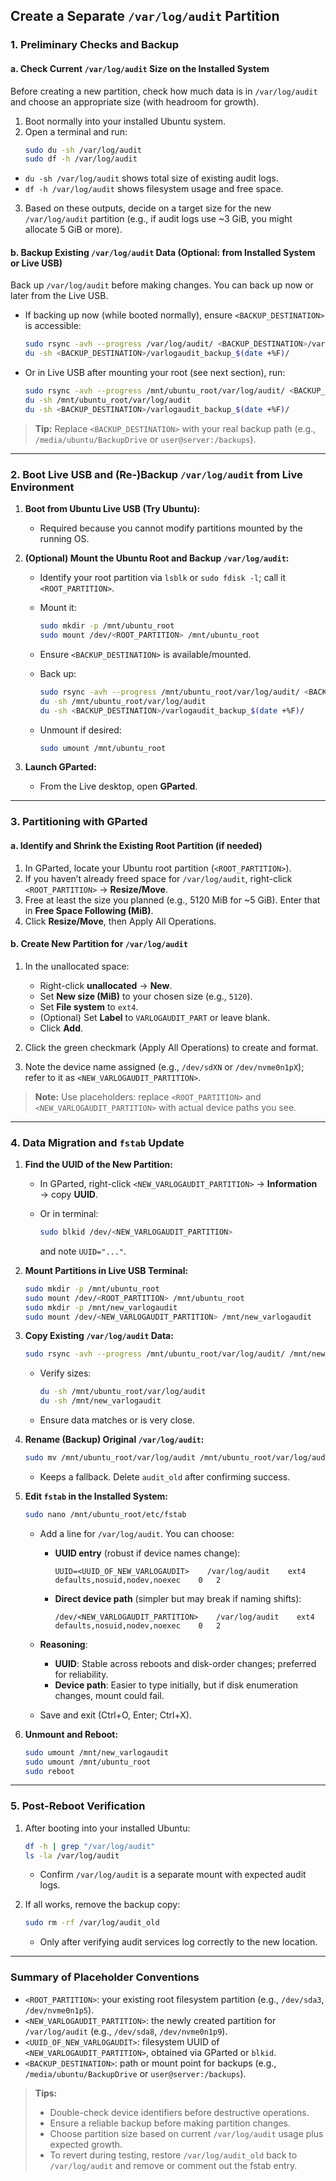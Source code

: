 ## Create a Separate `/var/log/audit` Partition

### 1. Preliminary Checks and Backup

#### a. Check Current `/var/log/audit` Size on the Installed System
Before creating a new partition, check how much data is in `/var/log/audit` and choose an appropriate size (with headroom for growth).

1. Boot normally into your installed Ubuntu system.
2. Open a terminal and run:
   ```bash
   sudo du -sh /var/log/audit
   sudo df -h /var/log/audit
   ```

* `du -sh /var/log/audit` shows total size of existing audit logs.
* `df -h /var/log/audit` shows filesystem usage and free space.

3. Based on these outputs, decide on a target size for the new `/var/log/audit` partition (e.g., if audit logs use \~3 GiB, you might allocate 5 GiB or more).

#### b. Backup Existing `/var/log/audit` Data (Optional: from Installed System or Live USB)

Back up `/var/log/audit` before making changes. You can back up now or later from the Live USB.

* If backing up now (while booted normally), ensure `<BACKUP_DESTINATION>` is accessible:

  ```bash
  sudo rsync -avh --progress /var/log/audit/ <BACKUP_DESTINATION>/varlogaudit_backup_$(date +%F)/
  du -sh <BACKUP_DESTINATION>/varlogaudit_backup_$(date +%F)/
  ```
* Or in Live USB after mounting your root (see next section), run:

  ```bash
  sudo rsync -avh --progress /mnt/ubuntu_root/var/log/audit/ <BACKUP_DESTINATION>/varlogaudit_backup_$(date +%F)/
  du -sh /mnt/ubuntu_root/var/log/audit
  du -sh <BACKUP_DESTINATION>/varlogaudit_backup_$(date +%F)/
  ```

> **Tip:** Replace `<BACKUP_DESTINATION>` with your real backup path (e.g., `/media/ubuntu/BackupDrive` or `user@server:/backups`).

---

### 2. Boot Live USB and (Re-)Backup `/var/log/audit` from Live Environment

1. **Boot from Ubuntu Live USB (Try Ubuntu):**

   * Required because you cannot modify partitions mounted by the running OS.
2. **(Optional) Mount the Ubuntu Root and Backup `/var/log/audit`:**

   * Identify your root partition via `lsblk` or `sudo fdisk -l`; call it `<ROOT_PARTITION>`.
   * Mount it:

     ```bash
     sudo mkdir -p /mnt/ubuntu_root
     sudo mount /dev/<ROOT_PARTITION> /mnt/ubuntu_root
     ```
   * Ensure `<BACKUP_DESTINATION>` is available/mounted.
   * Back up:

     ```bash
     sudo rsync -avh --progress /mnt/ubuntu_root/var/log/audit/ <BACKUP_DESTINATION>/varlogaudit_backup_$(date +%F)/
     du -sh /mnt/ubuntu_root/var/log/audit
     du -sh <BACKUP_DESTINATION>/varlogaudit_backup_$(date +%F)/
     ```
   * Unmount if desired:

     ```bash
     sudo umount /mnt/ubuntu_root
     ```
3. **Launch GParted:**

   * From the Live desktop, open **GParted**.

---

### 3. Partitioning with GParted

#### a. Identify and Shrink the Existing Root Partition (if needed)

1. In GParted, locate your Ubuntu root partition (`<ROOT_PARTITION>`).
2. If you haven’t already freed space for `/var/log/audit`, right-click `<ROOT_PARTITION>` → **Resize/Move**.
3. Free at least the size you planned (e.g., 5120 MiB for \~5 GiB). Enter that in **Free Space Following (MiB)**.
4. Click **Resize/Move**, then Apply All Operations.

#### b. Create New Partition for `/var/log/audit`

1. In the unallocated space:

   * Right-click **unallocated** → **New**.
   * Set **New size (MiB)** to your chosen size (e.g., `5120`).
   * Set **File system** to `ext4`.
   * (Optional) Set **Label** to `VARLOGAUDIT_PART` or leave blank.
   * Click **Add**.
2. Click the green checkmark (Apply All Operations) to create and format.
3. Note the device name assigned (e.g., `/dev/sdXN` or `/dev/nvme0n1pX`); refer to it as `<NEW_VARLOGAUDIT_PARTITION>`.

> **Note:** Use placeholders: replace `<ROOT_PARTITION>` and `<NEW_VARLOGAUDIT_PARTITION>` with actual device paths you see.

---

### 4. Data Migration and `fstab` Update

1. **Find the UUID of the New Partition:**

   * In GParted, right-click `<NEW_VARLOGAUDIT_PARTITION>` → **Information** → copy **UUID**.
   * Or in terminal:

     ```bash
     sudo blkid /dev/<NEW_VARLOGAUDIT_PARTITION>
     ```

     and note `UUID="..."`.

2. **Mount Partitions in Live USB Terminal:**

   ```bash
   sudo mkdir -p /mnt/ubuntu_root
   sudo mount /dev/<ROOT_PARTITION> /mnt/ubuntu_root
   sudo mkdir -p /mnt/new_varlogaudit
   sudo mount /dev/<NEW_VARLOGAUDIT_PARTITION> /mnt/new_varlogaudit
   ```

3. **Copy Existing `/var/log/audit` Data:**

   ```bash
   sudo rsync -avh --progress /mnt/ubuntu_root/var/log/audit/ /mnt/new_varlogaudit/
   ```

   * Verify sizes:

     ```bash
     du -sh /mnt/ubuntu_root/var/log/audit
     du -sh /mnt/new_varlogaudit
     ```
   * Ensure data matches or is very close.

4. **Rename (Backup) Original `/var/log/audit`:**

   ```bash
   sudo mv /mnt/ubuntu_root/var/log/audit /mnt/ubuntu_root/var/log/audit_old
   ```

   * Keeps a fallback. Delete `audit_old` after confirming success.

5. **Edit `fstab` in the Installed System:**

   ```bash
   sudo nano /mnt/ubuntu_root/etc/fstab
   ```

   * Add a line for `/var/log/audit`. You can choose:

     * **UUID entry** (robust if device names change):

       ```
       UUID=<UUID_OF_NEW_VARLOGAUDIT>    /var/log/audit    ext4    defaults,nosuid,nodev,noexec    0   2
       ```
     * **Direct device path** (simpler but may break if naming shifts):

       ```
       /dev/<NEW_VARLOGAUDIT_PARTITION>    /var/log/audit    ext4    defaults,nosuid,nodev,noexec    0   2
       ```
   * **Reasoning**:

     * **UUID**: Stable across reboots and disk-order changes; preferred for reliability.
     * **Device path**: Easier to type initially, but if disk enumeration changes, mount could fail.
   * Save and exit (Ctrl+O, Enter; Ctrl+X).

6. **Unmount and Reboot:**

   ```bash
   sudo umount /mnt/new_varlogaudit
   sudo umount /mnt/ubuntu_root
   sudo reboot
   ```

---

### 5. Post-Reboot Verification

1. After booting into your installed Ubuntu:

   ```bash
   df -h | grep "/var/log/audit"
   ls -la /var/log/audit
   ```

   * Confirm `/var/log/audit` is a separate mount with expected audit logs.
2. If all works, remove the backup copy:

   ```bash
   sudo rm -rf /var/log/audit_old
   ```

   * Only after verifying audit services log correctly to the new location.

---

### Summary of Placeholder Conventions

* `<ROOT_PARTITION>`: your existing root filesystem partition (e.g., `/dev/sda3`, `/dev/nvme0n1p5`).
* `<NEW_VARLOGAUDIT_PARTITION>`: the newly created partition for `/var/log/audit` (e.g., `/dev/sda8`, `/dev/nvme0n1p9`).
* `<UUID_OF_NEW_VARLOGAUDIT>`: filesystem UUID of `<NEW_VARLOGAUDIT_PARTITION>`, obtained via GParted or `blkid`.
* `<BACKUP_DESTINATION>`: path or mount point for backups (e.g., `/media/ubuntu/BackupDrive` or `user@server:/backups`).

> **Tips:**
>
> * Double-check device identifiers before destructive operations.
> * Ensure a reliable backup before making partition changes.
> * Choose partition size based on current `/var/log/audit` usage plus expected growth.
> * To revert during testing, restore `/var/log/audit_old` back to `/var/log/audit` and remove or comment out the fstab entry.

